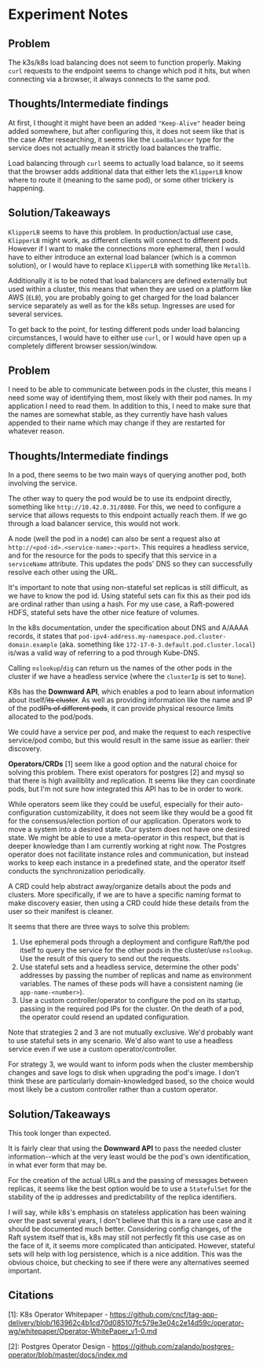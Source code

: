 
# Experiment Notes

## Problem
The k3s/k8s load balancing does not seem to function properly. Making `curl`
requests to the endpoint seems to change which pod it hits, but when connecting
via a browser, it always connects to the same pod.

## Thoughts/Intermediate findings
At first, I thought it might have been an added `"Keep-Alive"` header being
added somewhere, but after configuring this, it does not seem like that is the
case After researching, it seems like the `LoadBalancer` type for the service
does not actually mean it strictly load balances the traffic.

Load balancing through `curl` seems to actually load balance, so it seems that
the browser adds additional data that either lets the `KlipperLB` know where to
route it (meaning to the same pod), or some other trickery is happening.

## Solution/Takeaways
`KlipperLB` seems to have this problem. In production/actual use case,
`KlipperLB` might work, as different clients will connect to different pods.
However if I want to make the connections more ephemeral, then I would have to
either introduce an external load balancer (which is a common solution), or I
would have to replace `KlipperLB` with something like `Metallb`.

Additionally it is to be noted that load balancers are defined externally but
used within a cluster, this means that when they are used on a platform like AWS
(`ELB`), you are probably going to get charged for the load balancer service
separately as well as for the k8s setup. Ingresses are used for several
services.

To get back to the point, for testing different pods under load balancing
circumstances, I would have to either use `curl`, or I would have open up a
completely different browser session/window.


## Problem
I need to be able to communicate between pods in the cluster, this means I need
some way of identifying them, most likely with their pod names. In my
application I need to read them. In addition to this, I need to make sure that
the names are somewhat stable, as they currently have hash values appended to
their name which may change if they are restarted for whatever reason.

## Thoughts/Intermediate findings
In a pod, there seems to be two main ways of querying another pod, both
involving the service. 

The other way to query the pod would be to use its endpoint directly, something
like `http://10.42.0.31/8080`. For this, we need to configure a service that
allows requests to this endpoint actually reach them. If we go through a load
balancer service, this would not work.

A node (well the pod in a node) can also be sent a request also at
`http://<pod-id>.<service-name>:<port>`. This requires a headless service, and
for the resource for the pods to specify that this service in a `serviceName`
attribute. This updates the pods' DNS so they can successfully resolve each
other using the URL. 

It's important to note that using non-stateful set replicas is still difficult,
as we have to know the pod id. Using stateful sets can fix this as their pod ids
are ordinal rather than using a hash. For my use case, a Raft-powered HDFS,
stateful sets have the other nice feature of volumes.

In the k8s documentation, under the specification about DNS and A/AAAA records,
it states that `pod-ipv4-address.my-namespace.pod.cluster-domain.example` (aka.
something like `172-17-0-3.default.pod.cluster.local`) is/was a valid way of
referring to a pod through Kube-DNS.

Calling `nslookup`/`dig` can return us the names of the other pods in the
cluster if we have a headless service (where the `clusterIp` is set to `None`).

K8s has the **Downward API**, which enables a pod to learn about information
about itself/~~its cluster~~. As well as providing information like the name and
IP of the pod~~IPs of different pods~~, it can provide physical resource limits
allocated to the pod/pods.

We could have a service per pod, and make the request to each respective
service/pod combo, but this would result in the same issue as earlier: their
discovery.

**Operators/CRDs** [1] seem like a good option and the natural choice for
solving this problem. There exist operators for postgres [2] and mysql so that
there is high availiblity and replication. It seems like they can coordinate
pods, but I'm not sure how integrated this API has to be in order to work.

While operators seem like they could be useful, especially for their
auto-configuration customizability, it does not seem like they would be a good
fit for the consensus/election portion of our application. Operators work to
move a system into a desired state. Our system does not have one desired state.
We might be able to use a meta-operator in this respect, but that is deeper
knowledge than I am currently working at right now. The Postgres operator does
not facilitate instance roles and communication, but instead works to keep each
instance in a predefined state, and the operator itself conducts the
synchronization periodically.

A CRD could help abstract away/organize details about the pods and clusters.
More specifically, if we are to have a specific naming format to make discovery
easier, then using a CRD could hide these details from the user so their
manifest is cleaner.

It seems that there are three ways to solve this problem:
1. Use ephemeral pods through a deployment and configure Raft/the pod itself to
   query the service for the other pods in the cluster/use `nslookup`. Use the result of this
   query to send out the requests.
2. Use stateful sets and a headless service, determine the other pods' addresses
   by passing the number of replicas and name as environment variables. The
   names of these pods will have a consistent naming (ie `app-name-<number>`).
3. Use a custom controller/operator to configure the pod on its startup, passing
   in the required pod IPs for the cluster. On the death of a pod, the operator
   could resend an updated configuration.

Note that strategies 2 and 3 are not mutually exclusive. We'd probably want to
use stateful sets in any scenario. We'd also want to use a headless service even
if we use a custom operator/controller.

For strategy 3, we would want to inform pods when the cluster membership
changes and save logs to disk when upgrading the pod's image. I don't think
these are particularly domain-knowledged based, so the choice would most likely
be a custom controller rather than a custom operator.

## Solution/Takeaways
This took longer than expected.

It is fairly clear that using the **Downward API** to pass the needed cluster
information--which at the very least would be the pod's own identification, in
what ever form that may be.

For the creation of the actual URLs and the passing of messages between
replicas, it seems like the best option would be to use a `StatefulSet` for the
stability of the ip addresses and predictability of the replica identifiers.

I will say, while k8s's emphasis on stateless application has been waining over
the past several years, I don't believe that this is a rare use case and it
should be documented much better. Considering config changes, of the Raft system
itself that is, k8s may still not perfectly fit this use case as on the face of
it, it seems more complicated than anticipated. However, stateful sets will help
with log persistence, which is a nice addition. This was the obvious choice, but
checking to see if there were any alternatives seemed important.

## Citations
[1]: K8s Operator Whitepaper -
    https://github.com/cncf/tag-app-delivery/blob/163962c4b1cd70d085107fc579e3e04c2e14d59c/operator-wg/whitepaper/Operator-WhitePaper_v1-0.md

[2]: Postgres Operator Design -
    https://github.com/zalando/postgres-operator/blob/master/docs/index.md
